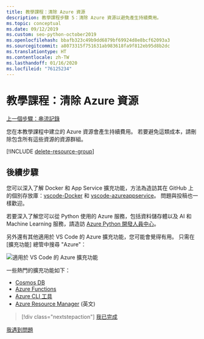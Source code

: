 ```yaml
---
title: 教學課程：清除 Azure 資源
description: 教學課程步驟 5：清除 Azure 資源以避免產生持續費用。
ms.topic: conceptual
ms.date: 09/12/2019
ms.custom: seo-python-october2019
ms.openlocfilehash: bbafb323c49b9dd6879bf69924d8e8bcf62093a3
ms.sourcegitcommit: a8073315f751631ab983618fa9f812eb95d8b2dc
ms.translationtype: HT
ms.contentlocale: zh-TW
ms.lasthandoff: 01/16/2020
ms.locfileid: "76125234"
---
```

# <a name="tutorial-clean-up-azure-resources"></a>教學課程：清除 Azure 資源

[上一個步驟：串流記錄](tutorial-deploy-containers-04.md)

您在本教學課程中建立的 Azure 資源會產生持續費用。 若要避免這類成本，請刪除包含所有這些資源的資源群組。

[!INCLUDE [delete-resource-group](includes/delete-resource-group.md)]

## <a name="next-steps"></a>後續步驟

您可以深入了解 Docker 和 App Service 擴充功能，方法為造訪其在 GitHub 上的個別存放庫：[vscode-Docker](https://github.com/Microsoft/vscode-docker) 和 [vscode-azureappservice](https://github.com/Microsoft/vscode-azureappservice)。 問題與投稿也一樣歡迎。

若要深入了解您可以從 Python 使用的 Azure 服務，包括資料儲存體以及 AI 和 Machine Learning 服務，請造訪 [Azure Python 開發人員中心](https://docs.microsoft.com/python/azure/?view=azure-python)。

另外還有其他適用於 VS Code 的 Azure 擴充功能，您可能會覺得有用。 只需在 [擴充功能] 總管中搜尋 "Azure"：

![適用於 VS Code 的 Azure 擴充功能](media/deploy-containers/azure-extensions-for-visual-studio-code.png)

一些熱門的擴充功能如下：

- [Cosmos DB](https://marketplace.visualstudio.com/items?itemName=ms-azuretools.vscode-cosmosdb)
- [Azure Functions](https://marketplace.visualstudio.com/items?itemName=ms-azuretools.vscode-azurefunctions)
- [Azure CLI 工具](https://marketplace.visualstudio.com/items?itemName=ms-vscode.azurecli)
- [Azure Resource Manager](https://marketplace.visualstudio.com/items?itemName=msazurermtools.azurerm-vscode-tools) \(英文\)

> [!div class="nextstepaction"]
> [我已完成](https://docs.microsoft.com/python/azure/?view=azure-python)

[我遇到問題](https://www.research.net/r/PWZWZ52?tutorial=vscode-appservice-containers&step=07-clean-up-resources)
